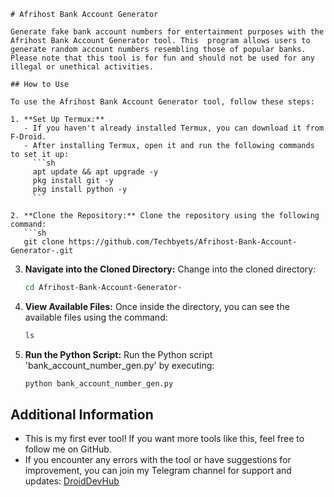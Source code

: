 
```
# Afrihost Bank Account Generator

Generate fake bank account numbers for entertainment purposes with the Afrihost Bank Account Generator tool. This  program allows users to generate random account numbers resembling those of popular banks. Please note that this tool is for fun and should not be used for any illegal or unethical activities.

## How to Use

To use the Afrihost Bank Account Generator tool, follow these steps:

1. **Set Up Termux:**
   - If you haven't already installed Termux, you can download it from F-Droid.
   - After installing Termux, open it and run the following commands to set it up:
     ```sh
     apt update && apt upgrade -y
     pkg install git -y
     pkg install python -y
     ```

2. **Clone the Repository:** Clone the repository using the following command:
   ```sh
   git clone https://github.com/Techbyets/Afrihost-Bank-Account-Generator-.git
   ```

3. **Navigate into the Cloned Directory:** Change into the cloned directory:
   ```sh
   cd Afrihost-Bank-Account-Generator-
   ```

4. **View Available Files:** Once inside the directory, you can see the available files using the command:
   ```sh
   ls
   ```

5. **Run the Python Script:** Run the Python script 'bank_account_number_gen.py' by executing:
   ```sh
   python bank_account_number_gen.py
   ```

## Additional Information

- This is my first ever tool! If you want more tools like this, feel free to follow me on GitHub.
- If you encounter any errors with the tool or have suggestions for improvement, you can join my Telegram channel for support and updates: [DroidDevHub](https://t.me/DroidDevHub)
```


